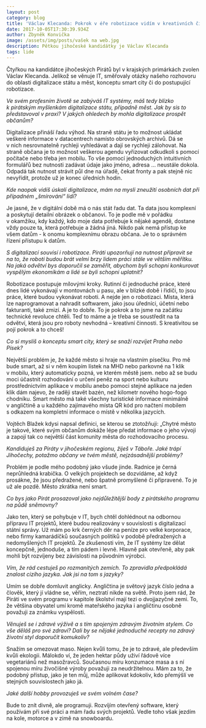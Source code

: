 ```yaml
---
layout: post
category: blog
title: 'Václav Klecanda: Pokrok v éře robotizace vidím v kreativních činnostech'
date: 2017-10-05T17:30:39.934Z
author: Zbyněk Konvička
image: /assets/img/posts/vašek na web.jpg
description: Pětkou jihočeské kandidátky je Václav Klecanda
tags: lide
---
```


Čtyřkou na kandidátce jihočeských Pirátů byl
v krajských primárkách zvolen Václav Klecanda. Jelikož se věnuje IT,
směřovaly otázky našeho rozhovoru do oblasti digitalizace státu a měst,
konceptu smart city či do postupující robotizace.

*Ve svém profesním životě se zabýváš IT systémy, máš tedy blízko k pirátským
myšlenkám digitalizace státu, případně měst. Jak by sis to představoval
v praxi? V jakých ohledech by mohla digitalizace prospět občanům?*

Digitalizace přináší řadu výhod. Na straně státu je
to možnost ukládat veškeré informace v datacentrech namísto obrovských
archivů. Dá se v nich nesrovnatelně rychleji vyhledávat a dají se rychleji
zálohovat. Na straně občana je to možnost veškerou agendu vyřizovat odkudkoli
s pomocí počítače nebo třeba jen mobilu. To vše pomocí jednoduchých
intuitivních formulářů bez nutnosti zadávat údaje jako jméno, adresa … neustále
dokola. Odpadá tak nutnost strávit půl dne na úřadě, čekat fronty a pak stejně
nic nevyřídit, protože už je konec úředních hodin.

*Kde naopak vidíš úskalí digitalizace, mám na mysli zneužití osobních dat při případném „šmírování“ lidí?*

Je jasné, že v digitální době má o nás stát
řadu dat. Ta data jsou komplexní a poskytují detailní obrázek o občanovi. To je
podle mě v pořádku v okamžiku, kdy každý, kdo moje data potřebuje
k nějaké agendě, dostane vždy pouze ta, která potřebuje a žádná jiná.
Nikdo pak nemá přístup ke všem datům - k onomu komplexnímu obrazu občana.
Je to o správném řízení přístupu k datům.

*S digitalizací
souvisí i robotizace. Piráti upozorňují na nutnost připravit se na to, že
roboti budou brát velmi brzy lidem práci stále ve větším měřítku. Na jaká
odvětví bys doporučil se zaměřit, abychom byli schopni konkurovat vyspělým
ekonomikám a lidé se byli schopni uplatnit?*

Robotizace postupuje mílovými kroky. Rutinní či
jednoduché práce, které dnes lidé vykonávají v montovnách u pasu, ale
v blízké době i řidiči, to jsou práce, které budou vykonávat roboti. A
nejde jen o robotizaci. Místa, která lze naprogramovat a nahradit softwarem,
jako jsou úředníci, účetní nebo fakturanti, také zmizí. A je to dobře. To je
pokrok a to jsme na začátku technické revoluce chtěli. Teď to máme a je třeba se
soustředit na ta odvětví, která jsou pro roboty nevhodná – kreativní činnosti.
S kreativitou se pojí pokrok a to chceš!

*Co si myslíš o konceptu smart city, který se snaží rozvíjet Praha nebo Písek?*

Největší problém je, že každé město si hraje na
vlastním písečku. Pro mě bude smart, až si v něm koupím lístek na MHD nebo
parkovné na 1 klik v mobilu, který automaticky pozná, ve kterém městě
jsem. nebo až se budu moci účastnit rozhodování o určení peněz na sport nebo
kulturu prostřednictvím aplikace v mobilu anebo pomoci stejné aplikace na
jeden klik dám najevo, že raději stavět bazén, než kilometr nového hogo-fogo
chodníku. Smart město má také všechny turistické informace minimálně
v angličtině a u každého zajímavého místa QR kód pro načtení mobilem
s odkazem na kompletní informace o místě v několika jazycích.

Vojtěch Blažek kdysi napsal definici, se kterou se ztotožňuji: „Chytré město je takové, které
svým občanům dokáže lépe předat informace o jeho vývoji a zapojí tak co
největší část komunity města do rozhodovacího procesu.

*Kandiduješ za Piráty v jihočeském regionu, žiješ v Táboře.
Jaké trápí Jihočechy, potažmo občany ve tvém městě, nejzásadnější problémy?*

Problém je podle mého podobný jako všude jinde. Radnice
je černá neprůhledná krabička. O velkých projektech se dozvídáme, až když
prosákne, že jsou předražené, nebo špatně promyšlené či připravené. To je už
ale pozdě. Město zkrátka není smart.

*Co bys jako Pirát prosazoval jako nejdůležitější body z pirátského programu
na půdě sněmovny?*

Jako ten, který se pohybuje v IT, bych chtěl
dohlédnout na odbornou přípravu IT projektů, které budou realizovány
v souvislosti s digitalizací státní správy. Už mám po krk černých děr
na peníze pro velké korporace, nebo firmy kamarádíčků současných politiků
v podobě předražených a nedomyšlených IT projektů. Ze zkušenosti vím, že
IT systémy lze dělat koncepčně, jednoduše, a tím pádem i levně. Hlavně pak
otevřeně, aby pak mohli být rozvíjeny bez závislosti na původním výrobci.

*Vím, že rád cestuješ po rozmanitých zemích.
To zpravidla předpokládá znalost cizího jazyka. Jak jsi na tom s jazyky?*

Umím se dobře domluvit anglicky. Angličtina je
světový jazyk číslo jedna a člověk, který jí vládne se, věřím, neztratí nikde
na světě. Proto jsem rád, že Piráti ve svém programu v kapitole školství
mají tezi o dvojjazyčné zemi. To, že většina obyvatel umí kromě mateřského
jazyka i angličtinu osobně považuji za známku vyspělosti.

*Věnuješ se i zdravé výživě a s tím spojeným zdravým životním stylem.
Co vše děláš pro své zdraví?
Dali by se nějaké jednoduché recepty na zdravý životní styl doporučit komukoliv?*

Snažím se omezovat maso. Nejen kvůli tomu, že je to
zdravé, ale především kvůli ekologii. Málokdo ví, že jeden hektar půdy uživí
řádově více vegetariánů než masožravců. Současnou míru konzumace masa a
s ní spojenou míru živočišné výroby považuji za neudržitelnou. Mám za to,
že podobný přístup, jako je ten můj, může aplikovat kdokoliv, kdo přemýšlí ve
stejných souvislostech jako já.

*Jaké další hobby provozuješ ve svém volném čase?*

Bude to znít divně, ale programuji.
Rozvíjím otevřený software, který používám při své práci a mám řadu svých projektů.
Vedle toho však jezdím na kole, motorce a v zimě na snowboardu.
